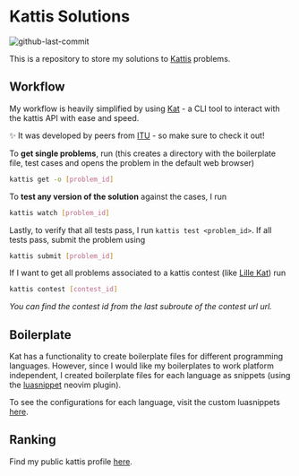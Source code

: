 # Kattis Solutions

![github-last-commit](https://img.shields.io/github/last-commit/jonas-mika/kattis?style=flat-square)

This is a repository to store my solutions to [Kattis](https://www.kattis.com/developers) problems.  

## Workflow

My workflow is heavily simplified by using [Kat](https://github.com/Duckapple/Kat) - a CLI tool to interact
with the kattis API with ease and speed.

:sparkles: It was developed by peers from [ITU](www.en.itu.dk) - so make sure to check it out!

To **get single problems**, run (this creates a directory with the boilerplate file, test cases and opens the problem in the default web browser)

```bash
kattis get -o [problem_id]
```

To **test any version of the solution** against the cases, I run

```bash
kattis watch [problem_id]
```

Lastly, to verify that all tests pass, I run ```kattis test <problem_id>```. If all tests pass, submit the problem using

```bash
kattis submit [problem_id]
```

If I want to get all problems associated to a kattis contest (like [Lille Kat](https://www.github.io.)) run 

```bash
kattis contest [contest_id]
```

*You can find the contest id from the last subroute of the contest url url.*

## Boilerplate

Kat has a functionality to create boilerplate files for different programming languages. However, since I 
would like my boilerplates to work platform independent, I created boilerplate files for each language as 
snippets (using the [luasnippet](https://github.com/L3MON4D3/LuaSnip) neovim plugin).

To see the configurations for each language, visit the custom luasnippets [here](https://github.com/jonas-mika/dotfiles/tree/main/.config/nvim/luasnippets).

## Ranking

Find my public kattis profile [here](https://open.kattis.com/users/jonasmika).
